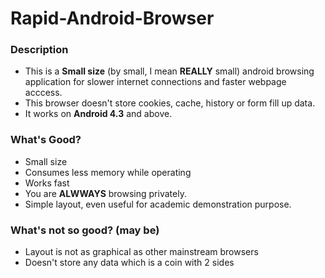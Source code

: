 # Rapid-Android-Browser

### Description
* This is a **Small size** (by small, I mean **REALLY** small) android browsing application for slower internet connections and faster webpage acccess. 
* This browser doesn't store cookies, cache, history or form fill up data.
* It works on **Android 4.3** and above.

### What's Good?
* Small size
* Consumes less memory while operating
* Works fast
* You are **ALWWAYS** browsing privately.
* Simple layout, even useful for academic demonstration purpose.

### What's not so good? (may be)
* Layout is not as graphical as other mainstream browsers
* Doesn't store any data which is a coin with 2 sides


